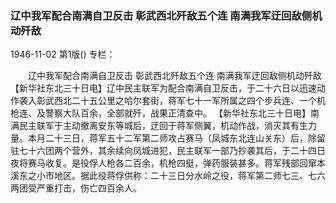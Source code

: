 ### 辽中我军配合南满自卫反击  彰武西北歼敌五个连  南满我军迂回敌侧机动歼敌

1946-11-02
第1版()
专栏：

　　辽中我军配合南满自卫反击
    彰武西北歼敌五个连
    南满我军迂回敌侧机动歼敌
    【新华社东北三十日电】辽中民主联军为配合南满自卫反击，于二十六日以迅速动作袭入彰武西北二十五公里之哈尔套街，蒋军七十一军所属之四个步兵连、一个机枪连、及警察大队百余，全部就歼，战果正清查中。
    【新华社东北三十日电】南满民主联军于主动撤离安东等城后，迂回于蒋军侧翼，机动作战，消灭其有生力量。本月二十三日，蒋军五十二军第二师攻占赛马（凤城东北连山关东）后，除留驻七十六团两个营外，其余续向凤城进犯，民主联军一部乃抄袭其后，于二十四日夜将赛马收复。是役俘人枪各二百余，机枪四挺，弹药服装甚多。蒋军残部回窜本溪东之小市地区。据此役蒋俘供称：二十三日分水岭之役，蒋军第二师七三、七六两团受严重打击，伤亡四百余人。
